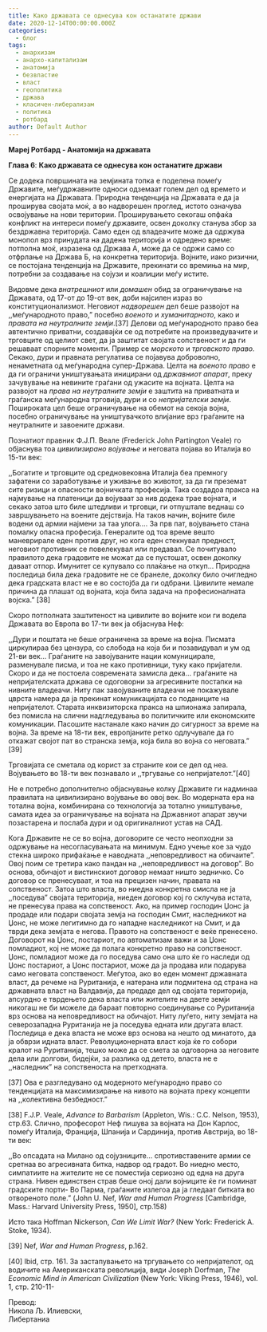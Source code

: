 ```yaml
---
title: Како државата се однесува кон останатите држави
date: 2020-12-14T00:00:00.000Z
categories:
  - блог
tags:
  - анархизам
  - анархо-капитализам
  - анатомија
  - безвластие
  - власт
  - геополитика
  - држава
  - класичен-либерализам
  - политика
  - ротбард
author: Default Author
---
```


**Мaреј Ротбард - Анатомија на државата**

**Глава 6**: **Како државата се однесува кон останатите држави**

Се додека површината на земјината топка е поделена помеѓу Државите, меѓудржавните односи одземаат голем дел од времето и енергијата на Државата. Природна тенденција на Државата е да ја проширува својата моќ, а во надворешен проглед, истото означува освојување на нови територии. Проширувањето секогаш опфаќа конфликт на интереси помеѓу државите, освен доколку станува збор за бездржавна територија. Само еден од владеачите може да одржува монопол врз принудата на дадена територија и одредено време: потполна моќ, изразена од Држава А, може да се одржи само со отфрлање на Држава Б, на конкретна територија. Војните, иако ризични, се постојана тенденција на Државите, прекинати со времиња на мир, потребни за создавање на сојузи и коалиции меѓу истите.

Видовме дека _внатрешниот_ или _домашен_ обид за ограничување на Државата, од 17-от до 19-от век, доби најсилен израз во конституционализмот. Неговиот _надворешен_ дел беше развојот на ,,меѓународното право,” посебно _военото_ и _хуманитарното_, како и _правата на неутралните земји_.\[37\] Делови од меѓународното право беа автентично приватни, создавајќи се од потребите на произведувачите и трговците од целиот свет, да ја заштитат својата сопственост и да ги решаваат спорните моменти. Пример се _морското_ и _трговското право._ Секако, дури и правната регулатива се појавува доброволно, ненаметната од меѓународна супер-Држава. Целта на _военото право_ е да ги ограничи уништувањата иницирани од _државниот апарат_, преку зачувување на невините граѓани од ужасите на војната. Целта на развојот на _права на неутралните земји_ е заштита на приватната и граѓанска меѓународна трговија, дури и со _непријателски земји_. Пошироката цел беше ограничување на обемот на секоја војна, посебно ограничување на уништувачкото влијание врз граѓаните на неутралните и завоените држави. 

Познатиот правник Ф.Ј.П. Веале (Frederick John Partington Veale) го објаснува тоа _цивилизирано војување_ и неговата појава во Италија во 15-ти век:

,,Богатите и трговците од средновековна Италија беа премногу зафатени со заработување и уживање во животот, за да ги преземат сите ризици и опасности војничката професија. Така создадоа пракса на најмување на платеници да војуваат за нив додека трае војната, и секако затоа што биле штедливи и трговци, ги отпуштале веднаш со завршувањето на воените дејствија. На таков начин, војните биле водени од армии најмени за таа улога…. За прв пат, војувањето стана помалку опасна професија. Генералите од тоа време вешто маневрирале еден против друг, но кога еден стекнувал предност, неговиот противник се повелекувал или предавал. Се почитувало правилото дека градовите не можат да се пустошат, освен доколку даваат отпор. Имунитет се купувало со плаќање на откуп… Природна последица била дека градовите не се бранеле, доколку било очигледно дека градската власт не е во состојба да ги одбрани. Цивилите немале причина да плашат од војната, која била задача на професионалната војска.” \[38\]

Скоро потполната заштитеност на цивилите во војните кои ги водела Државата во Европа во 17-ти век ја објаснува Неф:

,,Дури и поштата не беше ограничена за време на војна. Писмата циркулираа без цензура, со слобода на која би и позавидувал и ум од 21-ви век… Граѓаните на завојуваните нации комуницирале, разменувале писма, и тоа не како противници, туку како пријатели. Скоро и да не постоела современата замисла дека… граѓаните на непријателската држава се одоговорни за агресивните постапки на нивните владеачи. Ниту пак завојуваните владеачи не покажувале цврста намера да ја прекинат комуникацијата со поданиците на непријателот. Старата инквизиторска пракса на шпионажа запирала, без помисла на слични надгледувања во политичките или економските комуникации. Пасошите настанале како начин до сигурност за време на војна. За време на 18-ти век, европјаните ретко одлучувале да го откажат својот пат во странска земја, која била во војна со неговата.” \[39\]

Трговијата се сметала од корист за страните кои се дел од неа. Војувањето во 18-ти век познавало и ,,тргување со непријателот.”\[40\]

Не е потребно дополнително објаснување колку Државите ги надминаа правилата на цивилизирано војување во овој век. Во модерната ера на тотална војна, комбинирана со технологија за тотално уништување, самата идеа за ограничување на војната на Државниот апарат звучи позастарена и послаба дури и од оригиналниот устав на САД.

Кога Државите не се во војна, договорите се често неопходни за одржување на несогласувањата на минимум. Едно учење кое за чудо стекна широко прифаќање е наводната ,,неповредливост на обичаите”. Овој поим се третира како пандан на ,,неповредливост на договор”. Во основа, обичајот и вистинскиот договор немаат ништо зедничко. Со договор се пренесуваат, и тоа на прецизен начин, правата на сопственост. Затоа што власта, во ниедна конкретна смисла не ја ,,поседува” својата територија, ниеден договор кој го склучува истата, не пренесува права на сопственост. Ако, на пример господин Џонс ја продаде или подари својата земја на господин Смит, наследникот на Џонс, не може легитимно да го нападне наследникот на Смит, и да тврди дека земјата е негова. Правото на сопственост е веќе пренесено. Договорот на Џонс, постариот, по автоматизам важи и за Џонс помладиот, кој не може да полага конкретно право на сопственост. Џонс, помладиот може да го поседува само она што ќе го наследи од Џонс постариот, а Џонс постариот, може да ја продава или подарува само неговата сопственост. Меѓутоа, ако во еден момент државната власт, да речеме на Руританија, е натерана или подмитена од страна на државната власт на Валдавија, да предаде дел од својата територија, апсурдно е тврдењето дека власта или жителите на двете земји никогаш не би можеле да бараат повторно соединување со Руританија врз основа на неповредливост на обичајот. Ниту луѓето, ниту земјата на северозападна Руританија не ја поседува едната или другата власт. Последица е дека власта не може врз основа на нешто од минатото, да ја обврзи идната власт. Револуционерната власт која ќе го собори кралот на Руританија, тешко може да се смета за одговорна за неговите дела или долгови, бидејќи, за разлика од детето, власта не е ,,наследник” на сопственоста на претходната.

\[37\] Ова е разгледувано од модерното меѓународно право со тенденцијата на максимизирање на нивото на војната преку концепти на ,,колективна безбедност.”

\[38\] F.J.P. Veale, _Advance to Barbarism_ (Appleton, Wis.: C.C. Nelson, 1953), стр.63. Слично, професорот Неф пишува за војната на Дон Карлос, помеѓу Италија, Франција, Шпанија и Сардинија, против Австрија, во 18-ти век:

,,Во опсадата на Милано од сојузниците… спротивставените армии се сретнаа во агресивната битка, надвор од градот. Во ниедно место, симпатиите на жителите не се поместија сериозно од една на друга страна. Нивен единствен страв беше оној дали војниците ќе ги поминат градските порти- Во Парма, граѓаните излегоа да ја гледаат битката во отвореното поле.” (John U. Nef, _War and Human Progress_ \[Cambridge, Mass.: Harvard University Press, 1950\], стр.158)

Исто така Hoffman Nickerson, _Can We Limit War?_ (New York: Frederick A. Stoke, 1934).

\[39\] Nef, _War and Human Progress_, p.162.

\[40\] Ibid, стр. 161. За застапувањето на тргувањето со непријателот, од водичите на Американската револиција, види Joseph Dorfman, _The Economic Mind in American Civilization_ (New York: Viking Press, 1946), vol. 1, стр. 210-11-

Превод:  
Никола Љ. Илиевски,    
Либертаниа
